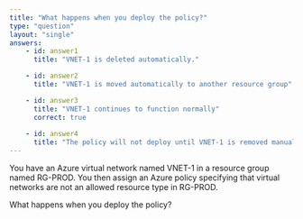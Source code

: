 ```yaml
---
title: "What happens when you deploy the policy?"
type: "question"
layout: "single"
answers:
    - id: answer1
      title: "VNET-1 is deleted automatically."

    - id: answer2
      title: "VNET-1 is moved automatically to another resource group"

    - id: answer3
      title: "VNET-1 continues to function normally"
      correct: true
      
    - id: answer4
      title: "The policy will not deploy until VNET-1 is removed manually"
---
```


You have an Azure virtual network named VNET-1 in a resource group named RG-PROD. You then assign an Azure policy specifying that virtual networks are not an allowed resource type in RG-PROD. 

What happens when you deploy the policy?